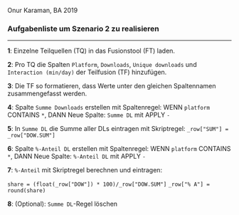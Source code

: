 Onur Karaman, BA 2019
### Aufgabenliste um Szenario 2 zu realisieren
-------------------------------------------

<b>1</b>:  Einzelne Teilquellen (TQ) in das Fusionstool (FT) laden.

<b>2</b>: Pro TQ die Spalten `Platform`, `Downloads`, `Unique downloads` und `Interaction (min/day)` der Teilfusion (TF) hinzufügen.

<b>3</b>: Die TF so formatieren, dass Werte unter den gleichen Spaltennamen zusammengefasst werden.

<b>4</b>: Spalte `Summe Downloads` erstellen mit Spaltenregel: 
WENN `platform` CONTAINS `*`, DANN Neue Spalte: `Summe DL` mit APPLY `-`

<b>5</b>: In `Summe DL` die Summe aller DLs eintragen mit Skriptregel:
``_row["SUM"] = _row["DOW.SUM"]``

<b>6</b>: Spalte `%-Anteil DL` erstellen mit Spaltenregel: 
WENN `platform` CONTAINS `*`, DANN Neue Spalte: `%-Anteil DL` mit APPLY `-`

<b>7</b>: `%-Anteil` mit Skriptregel berechnen und eintragen: 

``share = (float(_row["DOW"]) * 100)/_row["DOW.SUM"]``
``_row["% A"] = round(share)``

<b>8</b>: (Optional): `Summe DL`-Regel löschen
